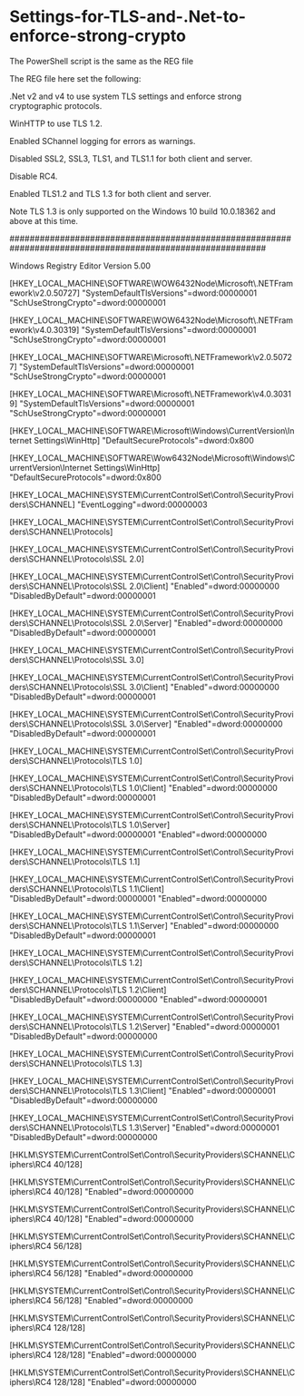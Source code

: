 # Settings-for-TLS-and-.Net-to-enforce-strong-crypto

The PowerShell script is the same as the REG file

The REG file here set the following:

.Net v2 and v4 to use system TLS settings and enforce strong cryptographic protocols.

WinHTTP to use TLS 1.2.

Enabled SChannel logging for errors as warnings.

Disabled SSL2, SSL3, TLS1, and TLS1.1 for both client and server.

Disable RC4.

Enabled TLS1.2 and TLS 1.3 for both client and server.

Note TLS 1.3 is only supported on the Windows 10 build 10.0.18362 and above at this time.

###########################################################################################################

Windows Registry Editor Version 5.00

[HKEY_LOCAL_MACHINE\SOFTWARE\WOW6432Node\Microsoft\\.NETFramework\v2.0.50727] 
"SystemDefaultTlsVersions"=dword:00000001 
"SchUseStrongCrypto"=dword:00000001 

[HKEY_LOCAL_MACHINE\SOFTWARE\WOW6432Node\Microsoft\\.NETFramework\v4.0.30319] 
"SystemDefaultTlsVersions"=dword:00000001 
"SchUseStrongCrypto"=dword:00000001 

[HKEY_LOCAL_MACHINE\SOFTWARE\Microsoft\\.NETFramework\v2.0.50727] 
"SystemDefaultTlsVersions"=dword:00000001 
"SchUseStrongCrypto"=dword:00000001 

[HKEY_LOCAL_MACHINE\SOFTWARE\Microsoft\\.NETFramework\v4.0.30319] 
"SystemDefaultTlsVersions"=dword:00000001 
"SchUseStrongCrypto"=dword:00000001

[HKEY_LOCAL_MACHINE\SOFTWARE\Microsoft\Windows\CurrentVersion\Internet Settings\WinHttp]
"DefaultSecureProtocols"=dword:0x800

[HKEY_LOCAL_MACHINE\SOFTWARE\Wow6432Node\Microsoft\Windows\CurrentVersion\Internet Settings\WinHttp]
"DefaultSecureProtocols"=dword:0x800

[HKEY_LOCAL_MACHINE\SYSTEM\CurrentControlSet\Control\SecurityProviders\SCHANNEL]
"EventLogging"=dword:00000003

[HKEY_LOCAL_MACHINE\SYSTEM\CurrentControlSet\Control\SecurityProviders\SCHANNEL\Protocols]

[HKEY_LOCAL_MACHINE\SYSTEM\CurrentControlSet\Control\SecurityProviders\SCHANNEL\Protocols\SSL 2.0]

[HKEY_LOCAL_MACHINE\SYSTEM\CurrentControlSet\Control\SecurityProviders\SCHANNEL\Protocols\SSL 2.0\Client]
"Enabled"=dword:00000000
"DisabledByDefault"=dword:00000001

[HKEY_LOCAL_MACHINE\SYSTEM\CurrentControlSet\Control\SecurityProviders\SCHANNEL\Protocols\SSL 2.0\Server]
"Enabled"=dword:00000000
"DisabledByDefault"=dword:00000001

[HKEY_LOCAL_MACHINE\SYSTEM\CurrentControlSet\Control\SecurityProviders\SCHANNEL\Protocols\SSL 3.0]

[HKEY_LOCAL_MACHINE\SYSTEM\CurrentControlSet\Control\SecurityProviders\SCHANNEL\Protocols\SSL 3.0\Client]
"Enabled"=dword:00000000
"DisabledByDefault"=dword:00000001

[HKEY_LOCAL_MACHINE\SYSTEM\CurrentControlSet\Control\SecurityProviders\SCHANNEL\Protocols\SSL 3.0\Server]
"Enabled"=dword:00000000
"DisabledByDefault"=dword:00000001

[HKEY_LOCAL_MACHINE\SYSTEM\CurrentControlSet\Control\SecurityProviders\SCHANNEL\Protocols\TLS 1.0]

[HKEY_LOCAL_MACHINE\SYSTEM\CurrentControlSet\Control\SecurityProviders\SCHANNEL\Protocols\TLS 1.0\Client]
"Enabled"=dword:00000000
"DisabledByDefault"=dword:00000001

[HKEY_LOCAL_MACHINE\SYSTEM\CurrentControlSet\Control\SecurityProviders\SCHANNEL\Protocols\TLS 1.0\Server]
"DisabledByDefault"=dword:00000001
"Enabled"=dword:00000000

[HKEY_LOCAL_MACHINE\SYSTEM\CurrentControlSet\Control\SecurityProviders\SCHANNEL\Protocols\TLS 1.1]

[HKEY_LOCAL_MACHINE\SYSTEM\CurrentControlSet\Control\SecurityProviders\SCHANNEL\Protocols\TLS 1.1\Client]
"DisabledByDefault"=dword:00000001
"Enabled"=dword:00000000

[HKEY_LOCAL_MACHINE\SYSTEM\CurrentControlSet\Control\SecurityProviders\SCHANNEL\Protocols\TLS 1.1\Server]
"Enabled"=dword:00000000
"DisabledByDefault"=dword:00000001

[HKEY_LOCAL_MACHINE\SYSTEM\CurrentControlSet\Control\SecurityProviders\SCHANNEL\Protocols\TLS 1.2]

[HKEY_LOCAL_MACHINE\SYSTEM\CurrentControlSet\Control\SecurityProviders\SCHANNEL\Protocols\TLS 1.2\Client]
"DisabledByDefault"=dword:00000000
"Enabled"=dword:00000001

[HKEY_LOCAL_MACHINE\SYSTEM\CurrentControlSet\Control\SecurityProviders\SCHANNEL\Protocols\TLS 1.2\Server]
"Enabled"=dword:00000001
"DisabledByDefault"=dword:00000000

[HKEY_LOCAL_MACHINE\SYSTEM\CurrentControlSet\Control\SecurityProviders\SCHANNEL\Protocols\TLS 1.3]

[HKEY_LOCAL_MACHINE\SYSTEM\CurrentControlSet\Control\SecurityProviders\SCHANNEL\Protocols\TLS 1.3\Client]
"Enabled"=dword:00000001
"DisabledByDefault"=dword:00000000

[HKEY_LOCAL_MACHINE\SYSTEM\CurrentControlSet\Control\SecurityProviders\SCHANNEL\Protocols\TLS 1.3\Server]
"Enabled"=dword:00000001
"DisabledByDefault"=dword:00000000

[HKLM\SYSTEM\CurrentControlSet\Control\SecurityProviders\SCHANNEL\Ciphers\RC4 40/128]

[HKLM\SYSTEM\CurrentControlSet\Control\SecurityProviders\SCHANNEL\Ciphers\RC4 40/128]
"Enabled"=dword:00000000

[HKLM\SYSTEM\CurrentControlSet\Control\SecurityProviders\SCHANNEL\Ciphers\RC4 40/128] 
"Enabled"=dword:00000000

[HKLM\SYSTEM\CurrentControlSet\Control\SecurityProviders\SCHANNEL\Ciphers\RC4 56/128]

[HKLM\SYSTEM\CurrentControlSet\Control\SecurityProviders\SCHANNEL\Ciphers\RC4 56/128]
"Enabled"=dword:00000000

[HKLM\SYSTEM\CurrentControlSet\Control\SecurityProviders\SCHANNEL\Ciphers\RC4 56/128]
"Enabled"=dword:00000000

[HKLM\SYSTEM\CurrentControlSet\Control\SecurityProviders\SCHANNEL\Ciphers\RC4 128/128]

[HKLM\SYSTEM\CurrentControlSet\Control\SecurityProviders\SCHANNEL\Ciphers\RC4 128/128]
"Enabled"=dword:00000000

[HKLM\SYSTEM\CurrentControlSet\Control\SecurityProviders\SCHANNEL\Ciphers\RC4 128/128]
"Enabled"=dword:00000000
